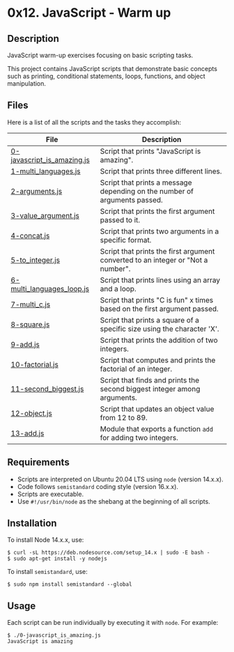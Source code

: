# 0x12. JavaScript - Warm up

## Description
JavaScript warm-up exercises focusing on basic scripting tasks.

This project contains JavaScript scripts that demonstrate basic concepts such as printing, conditional statements, loops, functions, and object manipulation.

## Files
Here is a list of all the scripts and the tasks they accomplish:

| File                   | Description                             |
|------------------------|-----------------------------------------|
| [0-javascript_is_amazing.js](./0-javascript_is_amazing.js) | Script that prints "JavaScript is amazing". |
| [1-multi_languages.js](./1-multi_languages.js) | Script that prints three different lines. |
| [2-arguments.js](./2-arguments.js) | Script that prints a message depending on the number of arguments passed. |
| [3-value_argument.js](./3-value_argument.js) | Script that prints the first argument passed to it. |
| [4-concat.js](./4-concat.js) | Script that prints two arguments in a specific format. |
| [5-to_integer.js](./5-to_integer.js) | Script that prints the first argument converted to an integer or "Not a number". |
| [6-multi_languages_loop.js](./6-multi_languages_loop.js) | Script that prints lines using an array and a loop. |
| [7-multi_c.js](./7-multi_c.js) | Script that prints "C is fun" x times based on the first argument passed. |
| [8-square.js](./8-square.js) | Script that prints a square of a specific size using the character 'X'. |
| [9-add.js](./9-add.js) | Script that prints the addition of two integers. |
| [10-factorial.js](./10-factorial.js) | Script that computes and prints the factorial of an integer. |
| [11-second_biggest.js](./11-second_biggest.js) | Script that finds and prints the second biggest integer among arguments. |
| [12-object.js](./12-object.js) | Script that updates an object value from 12 to 89. |
| [13-add.js](./13-add.js) | Module that exports a function `add` for adding two integers. |

## Requirements
- Scripts are interpreted on Ubuntu 20.04 LTS using `node` (version 14.x.x).
- Code follows `semistandard` coding style (version 16.x.x).
- Scripts are executable.
- Use `#!/usr/bin/node` as the shebang at the beginning of all scripts.

## Installation
To install Node 14.x.x, use:
```
$ curl -sL https://deb.nodesource.com/setup_14.x | sudo -E bash -
$ sudo apt-get install -y nodejs
```
To install `semistandard`, use:
```
$ sudo npm install semistandard --global
```

## Usage
Each script can be run individually by executing it with `node`. For example:
```
$ ./0-javascript_is_amazing.js
JavaScript is amazing
```


